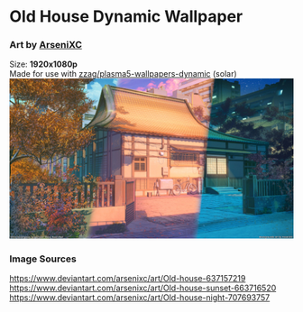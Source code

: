 # Old House Dynamic Wallpaper
### Art by [ArseniXC](https://www.deviantart.com/arsenixc/gallery)  
Size: **1920x1080p**  
Made for use with [zzag/plasma5-wallpapers-dynamic](https://github.com/zzag/plasma5-wallpapers-dynamic) (solar)  
![](https://github.com/resindrake/plasma5-wallpapers-dynamic-old-house/blob/master/contents/images/old-house-preview.jpg)
### Image Sources
https://www.deviantart.com/arsenixc/art/Old-house-637157219  
https://www.deviantart.com/arsenixc/art/Old-house-sunset-663716520  
https://www.deviantart.com/arsenixc/art/Old-house-night-707693757  
